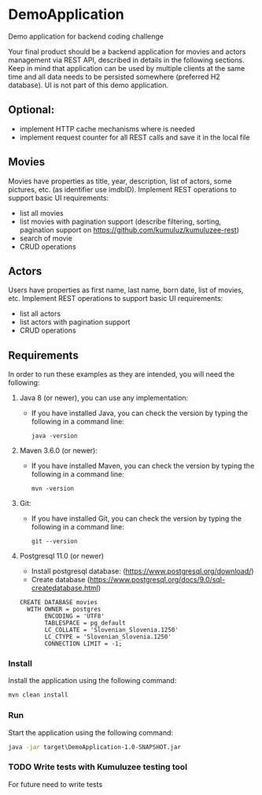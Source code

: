 # DemoApplication
Demo application for backend coding challenge

Your final product should be a backend application for movies and actors management via REST API, described in details in the following sections. Keep in mind that application can be used by multiple clients at the same time and all data needs to be persisted somewhere (preferred H2 database). UI is not part of this demo application.

## Optional:
* implement HTTP cache mechanisms where is needed
* implement request counter for all REST calls and save it in the local file

## Movies
Movies have properties as title, year, description, list of actors, some pictures, etc. (as identifier use imdbID). Implement REST operations to support basic UI requirements:
* list all movies
* list movies with pagination support (describe filtering, sorting, pagination support on https://github.com/kumuluz/kumuluzee-rest)
* search of movie
* CRUD operations

## Actors
Users have properties as first name, last name, born date, list of movies, etc. Implement REST operations to support basic UI requirements:
* list all actors
* list actors with pagination support
* CRUD operations

## Requirements

In order to run these examples as they are intended, you will need the following:

1. Java 8 (or newer), you can use any implementation:
    * If you have installed Java, you can check the version by typing the following in a command line:
        
        ```
        java -version
        ```

2. Maven 3.6.0 (or newer):
    * If you have installed Maven, you can check the version by typing the following in a command line:
        
        ```
        mvn -version
        ```
        
3. Git:
    * If you have installed Git, you can check the version by typing the following in a command line:
    
        ```
        git --version
        ```
4. Postgresql 11.0 (or newer)
	* Install postgresql database: (https://www.postgresql.org/download/)
	* Create database (https://www.postgresql.org/docs/9.0/sql-createdatabase.html)
	```
	CREATE DATABASE movies
	  WITH OWNER = postgres
		   ENCODING = 'UTF8'
		   TABLESPACE = pg_default
		   LC_COLLATE = 'Slovenian_Slovenia.1250'
		   LC_CTYPE = 'Slovenian_Slovenia.1250'
		   CONNECTION LIMIT = -1;
	```

### Install
Install the application using the following command:
```cmd
mvn clean install
```

### Run
Start the application using the following command:
```cmd
java -jar target\DemoApplication-1.0-SNAPSHOT.jar
```

### TODO Write tests with Kumuluzee testing tool
For future need to write tests